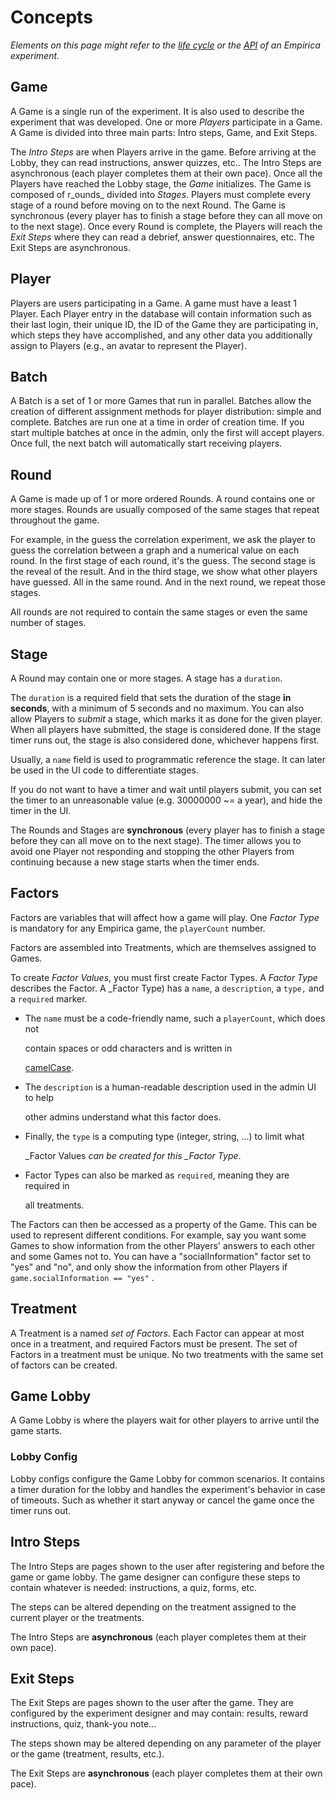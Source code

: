 # Concepts

_Elements on this page might refer to the_ [_life cycle_](lifecycle/) _or the_ [_API_](api/) _of an Empirica experiment._

## Game

A Game is a single run of the experiment. It is also used to describe the experiment that was developed. One or more _Players_ participate in a Game. A Game is divided into three main parts: Intro steps, Game, and Exit Steps.

The _Intro Steps_ are when Players arrive in the game. Before arriving at the Lobby, they can read instructions, answer quizzes, etc.. The Intro Steps are asynchronous (each player completes them at their own pace). Once all the Players have reached the Lobby stage, the _Game_ initializes. The Game is composed of r_ounds_ divided into _Stages_. Players must complete every stage of a round before moving on to the next Round. The Game is synchronous (every player has to finish a stage before they can all move on to the next stage). Once every Round is complete, the Players will reach the _Exit Steps_ where they can read a debrief, answer questionnaires, etc. The Exit Steps are asynchronous.

## Player

Players are users participating in a Game. A game must have a least 1 Player. Each Player entry in the database will contain information such as their last login, their unique ID, the ID of the Game they are participating in, which steps they have accomplished, and any other data you additionally assign to Players (e.g., an avatar to represent the Player).

## Batch

A Batch is a set of 1 or more Games that run in parallel. Batches allow the creation of different assignment methods for player distribution: simple and complete. Batches are run one at a time in order of creation time. If you start multiple batches at once in the admin, only the first will accept players. Once full, the next batch will automatically start receiving players.

## Round

A Game is made up of 1 or more ordered Rounds. A round contains one or more stages. Rounds are usually composed of the same stages that repeat throughout the game.

For example, in the guess the correlation experiment, we ask the player to guess the correlation between a graph and a numerical value on each round. In the first stage of each round, it's the guess. The second stage is the reveal of the result. And in the third stage, we show what other players have guessed. All in the same round. And in the next round, we repeat those stages.

All rounds are not required to contain the same stages or even the same number of stages.

## Stage

A Round may contain one or more stages. A stage has a `duration`.

The `duration` is a required field that sets the duration of the stage **in seconds**, with a minimum of 5 seconds and no maximum. You can also allow Players to _submit_ a stage, which marks it as done for the given player. When all players have submitted, the stage is considered done. If the stage timer runs out, the stage is also considered done, whichever happens first.

Usually, a `name` field is used to programmatic reference the stage. It can later be used in the UI code to differentiate stages.

If you do not want to have a timer and wait until players submit, you can set the timer to an unreasonable value (e.g. 30000000 \~= a year), and hide the timer in the UI.

The Rounds and Stages are **synchronous** (every player has to finish a stage before they can all move on to the next stage). The timer allows you to avoid one Player not responding and stopping the other Players from continuing because a new stage starts when the timer ends.

## Factors

Factors are variables that will affect how a game will play. One _Factor Type_ is mandatory for any Empirica game, the `playerCount` number.

Factors are assembled into Treatments, which are themselves assigned to Games.

To create _Factor Values_, you must first create Factor Types. A _Factor Type_ describes the Factor. A \_Factor Type) has a `name`, a `description`, a `type,` and a `required` marker.

*   The `name` must be a code-friendly name, such a `playerCount`, which does not

    contain spaces or odd characters and is written in

    [camelCase](https://en.wikipedia.org/wiki/Camel\_case).
*   The `description` is a human-readable description used in the admin UI to help

    other admins understand what this factor does.
*   Finally, the `type` is a computing type (integer, string, ...) to limit what

    \_Factor Values _can be created for this \_Factor Type_.
*   Factor Types can also be marked as `required`, meaning they are required in

    all treatments.

The Factors can then be accessed as a property of the Game. This can be used to represent different conditions. For example, say you want some Games to show information from the other Players' answers to each other and some Games not to. You can have a "socialInformation" factor set to "yes" and "no", and only show the information from other Players if `game.socialInformation == "yes"` .

## Treatment

A Treatment is a named _set of Factors_. Each Factor can appear at most once in a treatment, and required Factors must be present. The set of Factors in a treatment must be unique. No two treatments with the same set of factors can be created.

## Game Lobby

A Game Lobby is where the players wait for other players to arrive until the game starts.

### Lobby Config

Lobby configs configure the Game Lobby for common scenarios. It contains a timer duration for the lobby and handles the experiment's behavior in case of timeouts. Such as whether it start anyway or cancel the game once the timer runs out.

## Intro Steps

The Intro Steps are pages shown to the user after registering and before the game or game lobby. The game designer can configure these steps to contain whatever is needed: instructions, a quiz, forms, etc.

The steps can be altered depending on the treatment assigned to the current player or the treatments.

The Intro Steps are **asynchronous** (each player completes them at their own pace).

## Exit Steps

The Exit Steps are pages shown to the user after the game. They are configured by the experiment designer and may contain: results, reward instructions, quiz, thank-you note...

The steps shown may be altered depending on any parameter of the player or the game (treatment, results, etc.).

The Exit Steps are **asynchronous** (each player completes them at their own pace).

